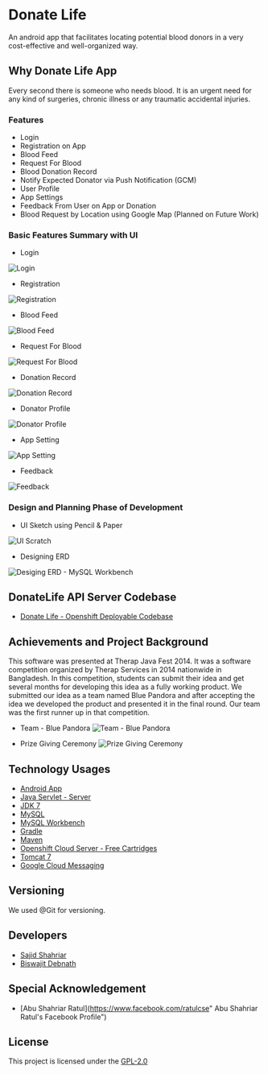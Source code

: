 # Donate Life

An android app that facilitates locating potential blood donors in a very cost-effective and well-organized way.

## Why Donate Life App
Every second there is someone who needs blood. It is an urgent need for any kind of surgeries, chronic illness or any traumatic accidental injuries.

### Features
* Login
* Registration on App
* Blood Feed
* Request For Blood
* Blood Donation Record
* Notify Expected Donator via Push Notification (GCM)
* User Profile
* App Settings
* Feedback From User on App or Donation
* Blood Request by Location using Google Map (Planned on Future Work)

### Basic Features Summary with UI

* Login

![Login](https://github.com/coderbdsust/Donate_Life/blob/master/features-images/UI-01.jpg)

* Registration

![Registration](https://github.com/coderbdsust/Donate_Life/blob/master/features-images/UI-02.jpg)

* Blood Feed

![Blood Feed](https://github.com/coderbdsust/Donate_Life/blob/master/features-images/UI-03.jpg)

* Request For Blood

![Request For Blood](https://github.com/coderbdsust/Donate_Life/blob/master/features-images/UI-04.jpg)

* Donation Record

![Donation Record](https://github.com/coderbdsust/Donate_Life/blob/master/features-images/UI-05.jpg)

* Donator Profile

![Donator Profile](https://github.com/coderbdsust/Donate_Life/blob/master/features-images/UI-06.jpg)

* App Setting

![App Setting](https://github.com/coderbdsust/Donate_Life/blob/master/features-images/UI-07.jpg)

* Feedback

![Feedback](https://github.com/coderbdsust/Donate_Life/blob/master/features-images/UI-08.jpg)

### Design and Planning Phase of Development

* UI Sketch using Pencil & Paper

![UI Scratch](https://github.com/coderbdsust/Donate_Life/blob/master/features-images/Design-UI-Sketch.png)

* Designing ERD

![Desiging ERD - MySQL Workbench](https://github.com/coderbdsust/Donate_Life/blob/master/features-images/Design-ERD.jpg)

## DonateLife API Server Codebase

* [Donate Life - Openshift Deployable Codebase](https://github.com/coderbdsust/Donate_life_Server "Donate Life Openshift Deployable Codebase")

## Achievements and Project Background
This software was presented at Therap Java Fest 2014. It was a software competition organized by Therap Services in 2014 nationwide in Bangladesh. In this competition, students can submit their idea and get several months for developing this idea as a fully working product. We submitted our idea as a team named Blue Pandora and after accepting the idea we developed the product and presented it in the final round. Our team was the first runner up in that competition.  

* Team - Blue Pandora
![Team - Blue Pandora](https://github.com/coderbdsust/Donate_Life/blob/master/features-images/Donate-Life-Developer-With-Designation.jpg "Blue Pandora")

* Prize Giving Ceremony
![Prize Giving Ceremony](https://github.com/coderbdsust/Donate_Life/blob/master/features-images/Prize-Giving.jpg "Therap Java Fest 2014 Prize Giving Ceremony")

## Technology Usages

* [Android App](https://developer.android.com/ "Android Developer Page")
* [Java Servlet - Server](https://www.oracle.com/java/technologies/java-servlet-tec.html "Java Servlet")
* [JDK 7](https://www.oracle.com/de/java/technologies/javase/javase7-archive-downloads.html "JDK 7 Homepage")
* [MySQL](https://www.mysql.com/ "MySQL")
* [MySQL Workbench](https://www.mysql.com/products/workbench/ "MySQL Workbench")
* [Gradle](https://gradle.org/ "Gradle Homepage")
* [Maven](https://maven.apache.org/ "Maven Homepage")
* [Openshift Cloud Server - Free Cartridges](https://docs.openshift.com/ "Openshift Cloud Server")
* [Tomcat 7](http://tomcat.apache.org/tomcat-7.0-doc/ "Tomcat 7 Homepage")
* [Google Cloud Messaging](https://developers.google.com/cloud-messaging "GCM Homepage")

## Versioning

We used @Git for versioning.

## Developers

* [Sajid Shahriar](https://www.linkedin.com/in/raggedycoder-1993/ "Sajid Shahriar's LinkedIn Profile")
* [Biswajit Debnath](https://www.linkedin.com/in/coderbd/ "Biswajit Debnath's LinkedIn Profile")

## Special Acknowledgement

* [Abu Shahriar Ratul](https://www.facebook.com/ratulcse" Abu Shahriar Ratul's Facebook Profile")

## License

This project is licensed under the [GPL-2.0](https://opensource.org/licenses/GPL-2.0 "GPL-2.0 License Desc")

